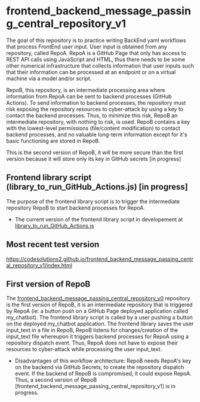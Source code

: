 # frontend_backend_message_passing_central_repository_v1

The goal of this repository is to practice writing BackEnd yaml workflows that process FrontEnd user input. User input is obtained from any repository, called RepoA. RepoA is a GitHub Page that only has access to REST API calls using JavaScript and HTML, thus there needs to be some other numerical infrastructure that collects information that user inputs such that their information can be processed at an endpoint or on a virtual machine via a model and/or script.

RepoB, this repository, is an intermediate processing area where information from RepoA can be sent to backend processes (GitHub Actions). To send information to backend processes, the repository must risk exposing the repository resources to cyber-attack by using a key to contact the backend processes. Thus, to minimize this risk, RepoB an intermediate repository, with nothing to risk, is used. RepoB contains a key with the lowest-level permissions (file/content modification) to contact backend processes, and no valuable long-term information except for it's basic functioning are stored in RepoB. 

This is the second version of RepoB, it will be more secure than the first version because it will store only its key in GitHub secrets [in progress]

## Frontend library script (library_to_run_GitHub_Actions.js) [in progress]
The purpose of the frontend library script is to trigger the intermediate repository RepoB to start backend processes for RepoA.
- The current version of the frontend library script in developement at [library_to_run_GitHub_Actions.js](https://github.com/CodeSolutions2/library_to_run_GitHub_Actions)


## Most recent test version
https://codesolutions2.github.io/frontend_backend_message_passing_central_repository_v1/index.html


## First version of RepoB
The [frontend_backend_message_passing_central_repository_v0](https://github.com/CodeSolutions2/frontend_backend_message_passing_central_repository_v0) repository is the first version of RepoB, it is an intermediate repository that is triggered by RepoA (ie: a button push on a GitHub Page deployed application called my_chatbot). The frontend library script is called by a user pushing a button on the deployed my_chatbot application. The frontend library saves the user input_text in a file in RepoB, RepoB listens for changes/creation of the input_text file whereupon it triggers backend processes for RepoA using a repository dispatch event. Thus, RepoA does not have to expose their resources to cyber-attack while processing the user input_text.

  - Disadvantages of this workflow architecture: RepoB needs RepoA's key on the backend via GitHub Secrets, to create the repository dispatch event. If the backend of RepoB is compromised, it could expose RepoA. Thus, a second version of RepoB [frontend_backend_message_passing_central_repository_v1] is in progress.
